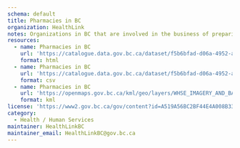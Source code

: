 ```yaml
---
schema: default
title: Pharmacies in BC
organization: HealthLink
notes: Organizations in BC that are involved in the business of preparing, preserving, compounding and dispensing drugs in accordance with prescriptions prepared by licensed physicians.
resources:
  - name: Pharmacies in BC
    url: 'https://catalogue.data.gov.bc.ca/dataset/f5b6bfad-d06a-4952-ae47-976fb5092bcc'
    format: html
  - name: Pharmacies in BC
    url: 'https://catalogue.data.gov.bc.ca/dataset/f5b6bfad-d06a-4952-ae47-976fb5092bcc/resource/681b4fa5-13a5-4273-a189-fc101f0f8356/download/hlbc_pharmacies.csv'
    format: csv
  - name: Pharmacies in BC
    url: 'https://openmaps.gov.bc.ca/kml/geo/layers/WHSE_IMAGERY_AND_BASE_MAPS.GSR_PHARMACIES_SV_loader.kml'
    format: kml
license: 'https://www2.gov.bc.ca/gov/content?id=A519A56BC2BF44E4A008B33FCF527F61'
category:
  - Health / Human Services
maintainer: HealthLinkBC
maintainer_email: HealthLinkBC@gov.bc.ca
---
```

